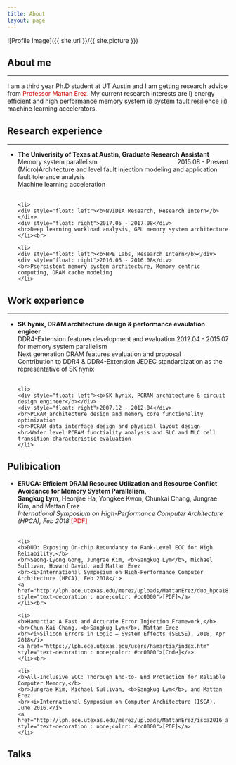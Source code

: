 ```yaml
---
title: About
layout: page
---
```

![Profile Image]({{ site.url }}/{{ site.picture }})

<h2>About me</h2>
<hr>
<p>I am a third year Ph.D student at UT Austin and I am getting research advice from <a href="https://lph.ece.utexas.edu/merez/MattanErez/MattanErez" style="text-decoration : none;color: #cc0000"> Professor Mattan Erez</a>. My current research interests are i) energy efficient and high performance memory system ii) system fault resilience iii) machine learning accelerators.
</p>

<h2>Research experience</h2>
<hr>
<ul> 
    <li>
    <div style="float: left"><b>The Univerisity of Texas at Austin, Graduate Research Assistant</b></div>
    <div style="float: right">2015.08 - Present</div>
    <br>Memory system parallelism
    <br>(Micro)Architecture and level fault injection modeling and application fault tolerance analysis
    <br>Machine learning acceleration
    </li><br>

    <li>
    <div style="float: left"><b>NVIDIA Research, Research Intern</b></div>
    <div style="float: right">2017.05 - 2017.08</div>
    <br>Deep learning workload analysis, GPU memory system architecture
    </li><br>

    <li>
    <div style="float: left"><b>HPE Labs, Research Intern</b></div>
    <div style="float: right">2016.05 - 2016.08</div>
    <br>Psersistent memory system architecture, Memory centric computing, DRAM cache modeling
    </li>
</ul>

<h2>Work experience</h2>
<hr>
<ul> 
    <li>
    <div style="float: left"><strong>SK hynix, DRAM architecture design & performance evaulation engieer</strong></div>
    <div style="float: right">2012.04 - 2015.07</div>
    <br>DDR4-Extension features development and evaluation for memory system parallelism
    <br>Next generation DRAM features evaluation and proposal
    <br>Contribution to DDR4 & DDR4-Extension JEDEC standardization as the representative of SK hynix
    </li><br>

    <li>
    <div style="float: left"><b>SK hynix, PCRAM architecture & circuit design engineer</b></div>
    <div style="float: right">2007.12 - 2012.04</div>
    <br>PCRAM architecture design and memory core functionality optimization
    <br>PCRAM data interface design and physical layout design
    <br>Wafer level PCRAM functiality analysis and SLC and MLC cell transition characteristic evaluation
    </li>
</ul>

<h2>Pulibication</h2>
<ul>
    <li>
    <b>ERUCA: Efficient DRAM Resource Utilization and Resource Conflict Avoidance for Memory System Parallelism,</b>
    <br><b>Sangkug Lym</b>, Heonjae Ha, Yongkee Kwon, Chunkai Chang, Jungrae Kim, and Mattan Erez
    <br><i>International Symposium on High-Performance Computer Architecture (HPCA), Feb 2018</i>
    <a href="http://lph.ece.utexas.edu/merez/uploads/MattanErez/eruca_hpca18.pdf" style="text-decoration : none;color: #cc0000">[PDF]</a>
    </li><br>

    <li>
    <b>DUO: Exposing On-chip Redundancy to Rank-Level ECC for High Reliability,</b>
    <br>Seong-Lyong Gong, Jungrae Kim, <b>Sangkug Lym</b>, Michael Sullivan, Howard David, and Mattan Erez
    <br><i>International Symposium on High-Performance Computer Architecture (HPCA), Feb 2018</i>
    <a href="http://lph.ece.utexas.edu/merez/uploads/MattanErez/duo_hpca18.pdf" style="text-decoration : none;color: #cc0000">[PDF]</a>
    </li><br>

    <li>
    <b>Hamartia: A Fast and Accurate Error Injection Framework,</b>
    <br>Chun-Kai Chang, <b>Sangkug Lym</b>, Mattan Erez
    <br><i>Silicon Errors in Logic – System Effects (SELSE), 2018, Apr 2018</i>
    <a href="https://lph.ece.utexas.edu/users/hamartia/index.htm" style="text-decoration : none;color: #cc0000">[Code]</a>
    </li><br>

    <li>
    <b>All-Inclusive ECC: Thorough End-to- End Protection for Reliable Computer Memory,</b>
    <br>Jungrae Kim, Michael Sullivan, <b>Sangkug Lym</b>, and Mattan Erez
    <br><i>International Symposium on Computer Architecture (ISCA), June 2016.</i>
    <a href="http://lph.ece.utexas.edu/merez/uploads/MattanErez/isca2016_aiecc.pdf" style="text-decoration : none;color: #cc0000">[PDF]</a>
    </li>
</ul>

<h2>Talks</h2>

<!--
<h2>Skills</h2>
<ul class="skill-list">
	<li>HTML - Jade - Haml - Erb</li>
	<li>Responsive (Mobile First)</li>
</ul>
-->
